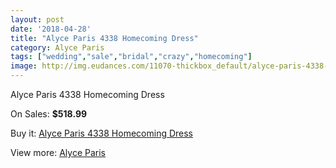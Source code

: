 ```yaml
---
layout: post
date: '2018-04-28'
title: "Alyce Paris 4338 Homecoming Dress"
category: Alyce Paris
tags: ["wedding","sale","bridal","crazy","homecoming"]
image: http://img.eudances.com/11070-thickbox_default/alyce-paris-4338-homecoming-dress.jpg
---
```

Alyce Paris 4338 Homecoming Dress

On Sales: **$518.99**
<a href="https://www.eudances.com/en/alyce-paris/3531-alyce-paris-4338-homecoming-dress.html"><amp-img layout="responsive" width="600" height="600" src="//img.eudances.com/11070-thickbox_default/alyce-paris-4338-homecoming-dress.jpg" alt="Alyce Paris 4338 Homecoming Dress 0" /></a>
<a href="https://www.eudances.com/en/alyce-paris/3531-alyce-paris-4338-homecoming-dress.html"><amp-img layout="responsive" width="600" height="600" src="//img.eudances.com/11074-thickbox_default/alyce-paris-4338-homecoming-dress.jpg" alt="Alyce Paris 4338 Homecoming Dress 1" /></a>
<a href="https://www.eudances.com/en/alyce-paris/3531-alyce-paris-4338-homecoming-dress.html"><amp-img layout="responsive" width="600" height="600" src="//img.eudances.com/11073-thickbox_default/alyce-paris-4338-homecoming-dress.jpg" alt="Alyce Paris 4338 Homecoming Dress 2" /></a>
<a href="https://www.eudances.com/en/alyce-paris/3531-alyce-paris-4338-homecoming-dress.html"><amp-img layout="responsive" width="600" height="600" src="//img.eudances.com/11072-thickbox_default/alyce-paris-4338-homecoming-dress.jpg" alt="Alyce Paris 4338 Homecoming Dress 3" /></a>
<a href="https://www.eudances.com/en/alyce-paris/3531-alyce-paris-4338-homecoming-dress.html"><amp-img layout="responsive" width="600" height="600" src="//img.eudances.com/11071-thickbox_default/alyce-paris-4338-homecoming-dress.jpg" alt="Alyce Paris 4338 Homecoming Dress 4" /></a>

Buy it: [Alyce Paris 4338 Homecoming Dress](https://www.eudances.com/en/alyce-paris/3531-alyce-paris-4338-homecoming-dress.html "Alyce Paris 4338 Homecoming Dress")

View more: [Alyce Paris](https://www.eudances.com/en/68-Alyce-Paris "Alyce Paris")